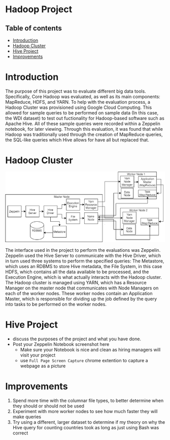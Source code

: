 # Hadoop Project
## Table of contents
* [Introduction](#introduction)
* [Hadoop Cluster](#hadoop-cluster)
* [Hive Project](#hive-project)
* [Improvements](#improvements)

# Introduction
The purpose of this project was to evaluate different big data tools. Specifically, Core Hadoop was evaluated, as well as
its main components: MapReduce, HDFS, and YARN. To help with the evaluation process, a Hadoop Cluster was provisioned
using Google Cloud Computing. This allowed for sample queries to be performed on sample data (In this case, the WDI
dataset) to test out fuctionality for Hadoop-based software such as Apache Hive. All of these sample queries were
recorded within a Zeppelin notebook, for later viewing. Through this evaluation, it was found that while Hadoop was 
traditionally used through the creation of MapReduce queries, the SQL-like queries which Hive allows for have all but
replaced that.

# Hadoop Cluster
![Cluster Diagram](./.assets/cluster_diagram.png)

The interface used in the project to perform the evaluations was Zeppelin. Zeppelin used the Hive Server to communicate
with the Hive Driver, which in turn used three systems to perform the specified queries: The Metastore, which uses an
RDBMS to store Hive metadata, the File System, in this case HDFS, which contains all the data available to be processed,
and the Execution Engine, which is what actually interacts with the Hadoop cluster. The Hadoop cluster is managed using
YARN, which has a Resource Manager on the master node that communicates with Node Managers on each of the worker nodes.
These worker nodes contain an Application Master, which is responsible for dividing up the job defined by the query into
tasks to be performed on the worker nodes.

# Hive Project
- discuss the purposes of the project and what you have done.
- Post your Zeppelin Notebook screenshot here
	- Make sure your Notebook is nice and clean as hiring managers will visit your project
	- use `Full Page Screen Capture` chrome extention to capture a webpage as a picture

# Improvements
1. Spend more time with the columnar file types, to better determine when they should or should not be used
2. Experiment with more worker nodes to see how much faster they will make queries
3. Try using a different, larger dataset to determine if my theory on why the Hive query for counting countries took as
long as just using Bash was correct